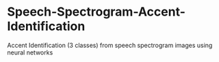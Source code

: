 # Speech-Spectrogram-Accent-Identification
 Accent Identification (3 classes) from speech spectrogram images using neural networks
